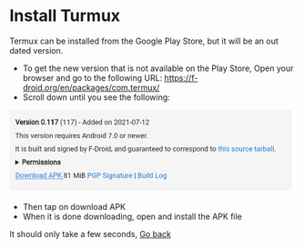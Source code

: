 # Install Turmux

Termux can be installed from the Google Play Store, but it will be an out dated version.

- To get the new version that is not available on the Play Store, Open your browser and go to the following URL: https://f-droid.org/en/packages/com.termux/
- Scroll down until you see the following:

![termux0](./assets/termux0.png)

- Then tap on download APK
- When it is done downloading, open and install the APK file

It should only take a few seconds, [Go back](README.md)

